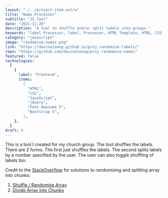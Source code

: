 ```yaml
---
layout: "./../project-item.astro"
title: "Name Processor"
subtitle: "JS Tool"
date: "2021-11-20"
description: "A tool to shuffle and/or split labels into groups."
keywords: "label Processor, label, Processor, HTML Template, HTML, CSS, jQuery, Bootstrap 5, Font Awesome 5, Flex, JavaScript, JS"
category: "javascript"
image: "randomise-names.png"
link: "https://davinaleong.github.io/proj-randomise-labels/"
repo: "https://github.com/davinaleong/proj-randomise-names"
featured: false
technologies:
  [
    {
      label: "Frontend",
      items:
        [
          "HTML",
          "CSS",
          "JavaScript",
          "jQuery",
          "Font Awesome 5",
          "Bootstrap 5",
        ],
    },
  ]
draft: 0
---
```


This is a tool I created for my church group. The tool shuffles the labels. There are 2 forms. The first just shuffles the labels. The second splits labels by a number specified by the user. The user can also toggle shuffling of labels too.

Credit to the [StackOverflow](https://stackoverflow.com/) for solutions to randomising and splitting array into chunks:

1. [Shuffle / Randomise Array](https://stackoverflow.com/questions/2450954/how-to-randomize-shuffle-a-javascript-array)
1. [Divide Array into Chunks](https://stackoverflow.com/questions/8495687/split-array-into-chunks)
